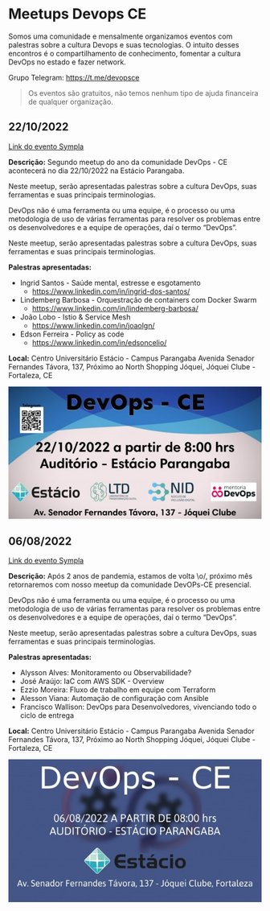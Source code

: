 # Meetups Devops CE
Somos uma comunidade e mensalmente organizamos eventos com palestras sobre a cultura Devops e suas tecnologias. O intuito desses encontros é o compartilhamento de conhecimento, fomentar a cultura DevOps no estado e fazer network.
 
Grupo Telegram: https://t.me/devopsce

> Os eventos são gratuitos, não temos nenhum tipo de ajuda financeira de qualquer organização.

## 22/10/2022

[Link do evento Sympla](https://www.sympla.com.br/evento/meetup-devops-ceara/1720105?lang=PT)

**Descrição:** Segundo meetup do ano da comunidade DevOps - CE acontecerá no dia 22/10/2022 na Estácio Parangaba. 

Neste meetup, serão apresentadas palestras sobre a cultura DevOps, suas ferramentas e suas principais terminologias. 

DevOps não é uma ferramenta ou uma equipe, é o processo ou uma metodologia de uso de várias ferramentas para resolver os problemas entre os desenvolvedores e a equipe de operações, daí o termo “DevOps”.

Neste meetup, serão apresentadas palestras sobre a cultura DevOps, suas ferramentas e suas principais terminologias. 

**Palestras apresentadas:**

- Ingrid Santos - Saúde mental, estresse e esgotamento
    - https://www.linkedin.com/in/ingrid-dos-santos/
- Lindemberg Barbosa - Orquestração de containers com Docker Swarm
    - https://www.linkedin.com/in/lindemberg-barbosa/
- João Lobo - Istio & Service Mesh
    - https://www.linkedin.com/in/joaolgn/
- Edson Ferreira - Policy as code
    - https://www.linkedin.com/in/edsoncelio/

**Local:**
Centro Universitário Estácio - Campus Parangaba
Avenida Senador Fernandes Távora, 137, Próximo ao North Shopping Jóquei, Jóquei Clube - Fortaleza, CE

![meetp1](./img/meetup-22102022.jpg)

## 06/08/2022

[Link do evento Sympla](https://www.sympla.com.br/evento/meetup-devops-ceara/1646571)

**Descrição:** Após 2 anos de pandemia, estamos de volta \o/, próximo mês retornaremos com nosso meetup da comunidade DevOPs-CE presencial.

DevOps não é uma ferramenta ou uma equipe, é o processo ou uma metodologia de uso de várias ferramentas para resolver os problemas entre os desenvolvedores e a equipe de operações, daí o termo “DevOps”.

Neste meetup, serão apresentadas palestras sobre a cultura DevOps, suas ferramentas e suas principais terminologias.

**Palestras apresentadas:**

- Alysson Alves: Monitoramento ou Observabilidade? 
- José Araújo: IaC com AWS SDK - Overview
- Ezzio Moreira: Fluxo de trabalho em equipe com Terraform
- Alesson Viana: Automação de configuração com Ansible
- Francisco Wallison: DevOps para Desenvolvedores, vivenciando todo o ciclo de entrega

**Local:**
Centro Universitário Estácio - Campus Parangaba
Avenida Senador Fernandes Távora, 137, Próximo ao North Shopping Jóquei, Jóquei Clube - Fortaleza, CE

![meetp1](./img/meetup-06082022.jpg)
